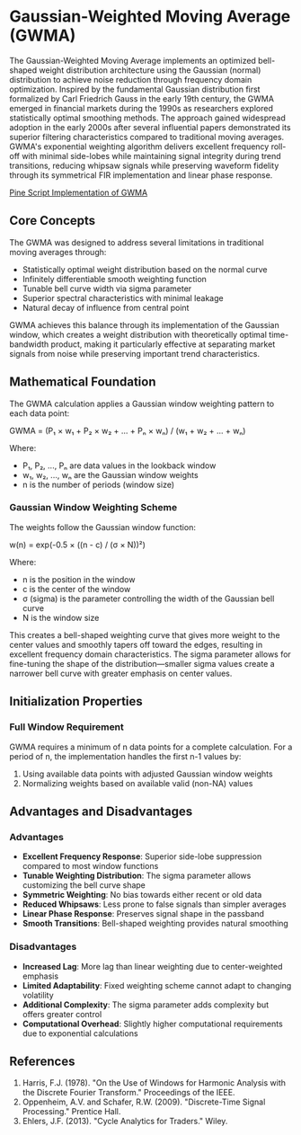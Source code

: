 # Gaussian-Weighted Moving Average (GWMA)

The Gaussian-Weighted Moving Average implements an optimized bell-shaped weight distribution architecture using the Gaussian (normal) distribution to achieve noise reduction through frequency domain optimization. Inspired by the fundamental Gaussian distribution first formalized by Carl Friedrich Gauss in the early 19th century, the GWMA emerged in financial markets during the 1990s as researchers explored statistically optimal smoothing methods. The approach gained widespread adoption in the early 2000s after several influential papers demonstrated its superior filtering characteristics compared to traditional moving averages. GWMA's exponential weighting algorithm delivers excellent frequency roll-off with minimal side-lobes while maintaining signal integrity during trend transitions, reducing whipsaw signals while preserving waveform fidelity through its symmetrical FIR implementation and linear phase response.

[Pine Script Implementation of GWMA](https://github.com/mihakralj/pinescript/blob/main/indicators/trends_FIR/gwma.pine)

## Core Concepts

The GWMA was designed to address several limitations in traditional moving averages through:

- Statistically optimal weight distribution based on the normal curve
- Infinitely differentiable smooth weighting function
- Tunable bell curve width via sigma parameter
- Superior spectral characteristics with minimal leakage
- Natural decay of influence from central point

GWMA achieves this balance through its implementation of the Gaussian window, which creates a weight distribution with theoretically optimal time-bandwidth product, making it particularly effective at separating market signals from noise while preserving important trend characteristics.

## Mathematical Foundation

The GWMA calculation applies a Gaussian window weighting pattern to each data point:

GWMA = (P₁ × w₁ + P₂ × w₂ + ... + Pₙ × wₙ) / (w₁ + w₂ + ... + wₙ)

Where:

- P₁, P₂, ..., Pₙ are data values in the lookback window
- w₁, w₂, ..., wₙ are the Gaussian window weights
- n is the number of periods (window size)

### Gaussian Window Weighting Scheme

The weights follow the Gaussian window function:

w(n) = exp(-0.5 × ((n - c) / (σ × N))²)

Where:

- n is the position in the window
- c is the center of the window
- σ (sigma) is the parameter controlling the width of the Gaussian bell curve
- N is the window size

This creates a bell-shaped weighting curve that gives more weight to the center values and smoothly tapers off toward the edges, resulting in excellent frequency domain characteristics. The sigma parameter allows for fine-tuning the shape of the distribution—smaller sigma values create a narrower bell curve with greater emphasis on center values.

## Initialization Properties

### Full Window Requirement

GWMA requires a minimum of n data points for a complete calculation. For a period of n, the implementation handles the first n-1 values by:

1. Using available data points with adjusted Gaussian window weights
2. Normalizing weights based on available valid (non-NA) values

## Advantages and Disadvantages

### Advantages

- **Excellent Frequency Response**: Superior side-lobe suppression compared to most window functions
- **Tunable Weighting Distribution**: The sigma parameter allows customizing the bell curve shape
- **Symmetric Weighting**: No bias towards either recent or old data
- **Reduced Whipsaws**: Less prone to false signals than simpler averages
- **Linear Phase Response**: Preserves signal shape in the passband
- **Smooth Transitions**: Bell-shaped weighting provides natural smoothing

### Disadvantages

- **Increased Lag**: More lag than linear weighting due to center-weighted emphasis
- **Limited Adaptability**: Fixed weighting scheme cannot adapt to changing volatility
- **Additional Complexity**: The sigma parameter adds complexity but offers greater control
- **Computational Overhead**: Slightly higher computational requirements due to exponential calculations

## References

1. Harris, F.J. (1978). "On the Use of Windows for Harmonic Analysis with the Discrete Fourier Transform." Proceedings of the IEEE.
2. Oppenheim, A.V. and Schafer, R.W. (2009). "Discrete-Time Signal Processing." Prentice Hall.
3. Ehlers, J.F. (2013). "Cycle Analytics for Traders." Wiley.
